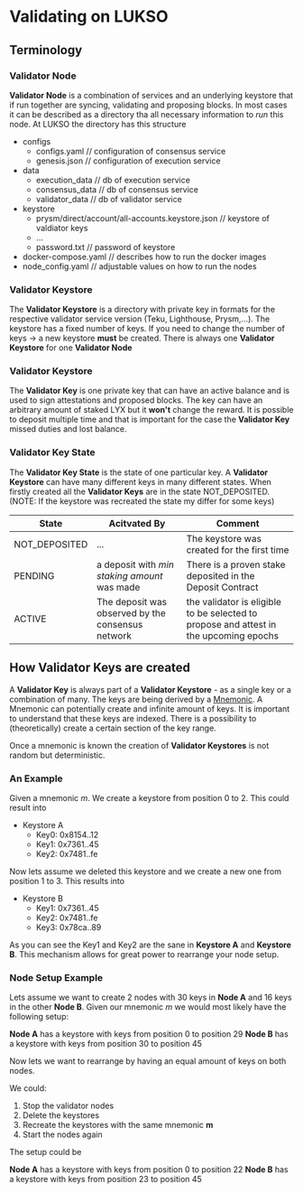 # Validating on LUKSO

## Terminology

### Validator Node 

**Validator Node** is a combination of services and an underlying keystore that if run together are 
syncing, validating and proposing blocks. In most cases it can be described as a directory tha  all 
necessary information to *run* this node. At LUKSO the directory has this structure

* configs
  * configs.yaml   // configuration of consensus service
  * genesis.json   // configuration of execution service
* data
  * execution_data   // db of execution service
  * consensus_data   // db of consensus service
  * validator_data   // db of validator service
* keystore 
  * prysm/direct/account/all-accounts.keystore.json     // keystore of valdiator keys
  * ...
  * password.txt        // password of keystore
* docker-compose.yaml // describes how to run the docker images
* node_config.yaml   // adjustable values on how to run the nodes


### Validator Keystore

The **Validator Keystore** is a directory with private key in formats for the respective validator service 
version (Teku, Lighthouse, Prysm,...). The keystore has a fixed number of keys. If you need to change
the number of keys -> a new keystore **must** be created. There is always one **Validator Keystore** for
one **Validator Node**

### Validator Keystore

The **Validator Key** is one private key that can have an active balance and is used to sign attestations
and proposed blocks. The key can have an arbitrary amount of staked LYX but it **won't** change the reward.
It is possible to deposit multiple time and that is important for the case the **Validator Key** missed
duties and lost balance.

### Validator Key State

The **Validator Key State** is the state of one particular key. A **Validator Keystore** can have many
different keys in many different states. When firstly created all the **Validator Keys** are in the state
NOT_DEPOSITED. (NOTE: If the keystore was recreated the state my differ for some keys)

| State         | Acitvated By | Comment |
|---------------|--|---------|
| NOT_DEPOSITED | ... | The keystore was created for the first time        |
| PENDING              | a deposit with *min staking amount* was made | There is a proven stake deposited in the Deposit Contract        |
| ACTIVE              | The deposit was observed by the consensus network |  the validator is eligible to be selected to propose and attest in the upcoming epochs       |

## How **Validator Keys** are created

A **Validator Key** is always part of a **Validator Keystore** - as a single key or a combination of many. The keys
are being derived by a [Mnemonic](https://wolovim.medium.com/ethereum-201-mnemonics-bb01a9108c38).
A Mnemonic can potentially create and infinite amount of keys. It is important to understand that
these keys are indexed. There is a possibility to (theoretically) create a certain section of the key range.

Once a mnemonic is known the creation of **Validator Keystores** is not random but deterministic.

### An Example

Given a mnemonic *m*. We create a keystore from position 0 to 2. This could result into

* Keystore A
  * Key0: 0x8154..12
  * Key1: 0x7361..45
  * Key2: 0x7481..fe

Now lets assume we deleted this keystore and we create a new one from position 1 to 3. This results into

* Keystore B
  * Key1: 0x7361..45
  * Key2: 0x7481..fe
  * Key3: 0x78ca..89
  

As you can see the Key1 and Key2 are the sane in **Keystore A** and **Keystore B**. This mechanism
allows for great power to rearrange your node setup.

### Node Setup Example

Lets assume we want to create 2 nodes with 30 keys in **Node A** and 16 keys in the other **Node B**.
Given our mnemonic *m* we would most likely have the following setup:

**Node A** has a keystore with keys from position 0 to position 29
**Node B** has a keystore with keys from position 30 to position 45

Now lets we want to rearrange by having an equal amount of keys on both nodes.

We could:
  1. Stop the validator nodes
  2. Delete the keystores
  3. Recreate the keystores with the same mnemonic **m**
  4. Start the nodes again

The setup could be

**Node A** has a keystore with keys from position 0 to position 22
**Node B** has a keystore with keys from position 23 to position 45



